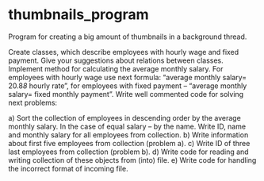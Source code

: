# thumbnails_program
Program for creating a big amount of thumbnails in a background thread.

Create classes, which describe employees with hourly wage and fixed payment. Give your suggestions
about relations between classes. Implement method for calculating the average monthly salary. For
employees with hourly wage use next formula: “average monthly salary= 20.8*8* hourly rate”, for employees
with fixed payment – “average monthly salary= fixed monthly payment”. Write well commented code for
solving next problems:

a) Sort the collection of employees in descending order by the average monthly salary. In the case of
equal salary – by the name. Write ID, name and monthly salary for all employees from collection.
b) Write information about first five employees from collection (problem a).
c) Write ID of three last employees from collection (problem b).
d) Write code for reading and writing collection of these objects from (into) file.
e) Write code for handling the incorrect format of incoming file.

